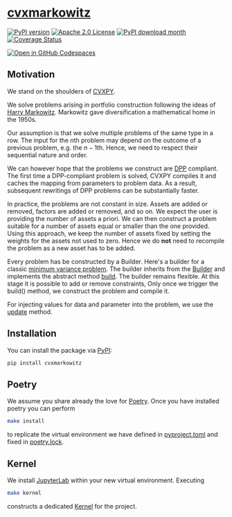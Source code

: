 # [cvxmarkowitz](http://www.cvxgrp.org/cvxmarkowitz/book)

[![PyPI version](https://badge.fury.io/py/cvxmarkowitz.svg)](https://badge.fury.io/py/cvxmarkowitz)
[![Apache 2.0 License](https://img.shields.io/badge/License-APACHEv2-brightgreen.svg)](https://github.com/cvxgrp/cvxmarkowitz/blob/master/LICENSE)
[![PyPI download month](https://img.shields.io/pypi/dm/cvxmarkowitz.svg)](https://pypi.python.org/pypi/cvxmarkowitz/)
[![Coverage Status](https://coveralls.io/repos/github/cvxgrp/cvxmarkowitz/badge.png?branch=main)](https://coveralls.io/github/cvxgrp/cvxmarkowitz?branch=main)

[![Open in GitHub Codespaces](https://github.com/codespaces/badge.svg)](https://codespaces.new/cvxgrp/cvxmarkowitz)

## Motivation

We stand on the shoulders of [CVXPY](https://www.cvxpy.org).

We solve problems arising in portfolio construction following the ideas of
[Harry Markowitz](https://en.wikipedia.org/wiki/Harry_Markowitz). Markowitz gave
diversification a mathematical home in the 1950s.

Our assumption is that we solve multiple problems of the same type in a row.
The input for the $n$th problem may depend on the outcome of a previous problem,
e.g. the $n-1$th. Hence, we need to respect their sequential nature and order.

We can however hope that the problems we construct are [DPP](https://www.cvxpy.org/tutorial/advanced/index.html#disciplined-parametrized-programming)
compliant. The first time a DPP-compliant problem is solved, CVXPY compiles it
and caches the mapping from parameters to problem data. As a result, subsequent
rewritings of DPP problems can be substantially faster.

In practice, the problems are not constant in size. Assets are added or removed,
factors are added or removed, and so on. We expect the user is providing the
number of assets a priori. We can then construct a problem suitable for a number
of assets equal or smaller than the one provided. Using this approach, we keep
the number of assets fixed by setting the weights for the assets not used to
zero. Hence we do **not** need to recompile the problem as a new asset has to be
added.

Every problem has be constructed by a Builder. Here's a builder for a classic
[minimum variance problem](cvx/markowitz/portfolios/min_var.py).
The builder inherits from the [Builder](cvxmarkowitz/markowitz/builder.py)
and implements the abstract method [build](cvxmarkowitz/markowitz/builder.py#L15).
The builder remains flexible. At this stage it is possible to add or remove
constraints,  Only once we trigger the build() method, we construct
the problem and compile it.

For injecting values for data and parameter into the problem,
we use the [update](cvxmarkowitz/markowitz/builder.py#L19) method.

## Installation

You can install the package via [PyPI](https://pypi.org/project/cvxmarkowitz/):

```bash
pip install cvxmarkowitz
```

## Poetry

We assume you share already the love for [Poetry](https://python-poetry.org).
Once you have installed poetry you can perform

```bash
make install
```

to replicate the virtual environment we have defined in
[pyproject.toml](pyproject.toml) and fixed in [poetry.lock](poetry.lock).

## Kernel

We install [JupyterLab](https://jupyter.org) within your new
virtual environment. Executing

```bash
make kernel
```

constructs a dedicated [Kernel](https://docs.jupyter.org/en/latest/projects/kernels.html)
for the project.
